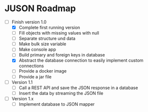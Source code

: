 # JUSON Roadmap

* [ ] Finish version 1.0
  * [x] Complete first running version
  * [ ] Fill objects with missing values with null
  * [ ] Separate structure und data
  * [ ] Make bulk size variable
  * [ ] Make console app
  * [ ] Build primary and foreign keys in database
  * [x] Abstract the database connection to easily implement custom connections
  * [ ] Provide a docker image
  * [ ] Provide a jar file
* [ ] Version 1.1
  * [ ] Call a REST API and save the JSON response in a database
  * [ ] Insert the data by streaming the JSON file
* [ ] Version 1.x
  * [ ] Implement database to JSON mapper

